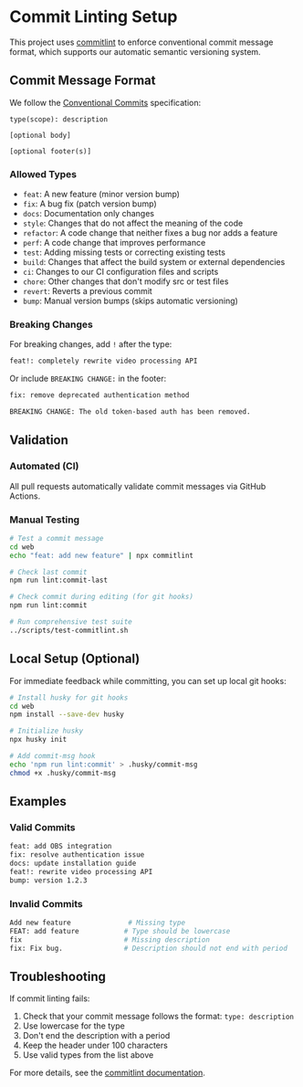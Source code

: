 # Commit Linting Setup

This project uses [commitlint](https://commitlint.js.org/) to enforce conventional commit message format, which supports our automatic semantic versioning system.

## Commit Message Format

We follow the [Conventional Commits](https://www.conventionalcommits.org/) specification:

```
type(scope): description

[optional body]

[optional footer(s)]
```

### Allowed Types

- `feat`: A new feature (minor version bump)
- `fix`: A bug fix (patch version bump)
- `docs`: Documentation only changes
- `style`: Changes that do not affect the meaning of the code
- `refactor`: A code change that neither fixes a bug nor adds a feature
- `perf`: A code change that improves performance
- `test`: Adding missing tests or correcting existing tests
- `build`: Changes that affect the build system or external dependencies
- `ci`: Changes to our CI configuration files and scripts
- `chore`: Other changes that don't modify src or test files
- `revert`: Reverts a previous commit
- `bump`: Manual version bumps (skips automatic versioning)

### Breaking Changes

For breaking changes, add `!` after the type:
```bash
feat!: completely rewrite video processing API
```

Or include `BREAKING CHANGE:` in the footer:
```bash
fix: remove deprecated authentication method

BREAKING CHANGE: The old token-based auth has been removed.
```

## Validation

### Automated (CI)

All pull requests automatically validate commit messages via GitHub Actions.

### Manual Testing

```bash
# Test a commit message
cd web
echo "feat: add new feature" | npx commitlint

# Check last commit
npm run lint:commit-last

# Check commit during editing (for git hooks)
npm run lint:commit

# Run comprehensive test suite
../scripts/test-commitlint.sh
```

## Local Setup (Optional)

For immediate feedback while committing, you can set up local git hooks:

```bash
# Install husky for git hooks
cd web
npm install --save-dev husky

# Initialize husky
npx husky init

# Add commit-msg hook
echo 'npm run lint:commit' > .husky/commit-msg
chmod +x .husky/commit-msg
```

## Examples

### Valid Commits
```bash
feat: add OBS integration
fix: resolve authentication issue  
docs: update installation guide
feat!: rewrite video processing API
bump: version 1.2.3
```

### Invalid Commits
```bash
Add new feature              # Missing type
FEAT: add feature           # Type should be lowercase
fix                         # Missing description
fix: Fix bug.               # Description should not end with period
```

## Troubleshooting

If commit linting fails:

1. Check that your commit message follows the format: `type: description`
2. Use lowercase for the type
3. Don't end the description with a period
4. Keep the header under 100 characters
5. Use valid types from the list above

For more details, see the [commitlint documentation](https://commitlint.js.org/).